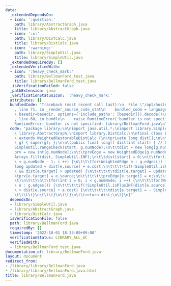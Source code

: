 ```yaml
---
data:
  _extendedDependsOn:
  - icon: ':question:'
    path: library/AbstractGraph.java
    title: library/AbstractGraph.java
  - icon: ':x:'
    path: library/DistCalc.java
    title: library/DistCalc.java
  - icon: ':warning:'
    path: library/SimpleUtil.java
    title: library/SimpleUtil.java
  _extendedRequiredBy: []
  _extendedVerifiedWith:
  - icon: ':heavy_check_mark:'
    path: library/BellmanFord_test.java
    title: library/BellmanFord_test.java
  _isVerificationFailed: false
  _pathExtension: java
  _verificationStatusIcon: ':heavy_check_mark:'
  attributes: {}
  bundledCode: "Traceback (most recent call last):\n  File \"/opt/hostedtoolcache/Python/3.10.7/x64/lib/python3.10/site-packages/onlinejudge_verify/documentation/build.py\"\
    , line 71, in _render_source_code_stat\n    bundled_code = language.bundle(stat.path,\
    \ basedir=basedir, options={'include_paths': [basedir]}).decode()\n  File \"/opt/hostedtoolcache/Python/3.10.7/x64/lib/python3.10/site-packages/onlinejudge_verify/languages/user_defined.py\"\
    , line 68, in bundle\n    raise RuntimeError('bundler is not specified: {}'.format(str(path)))\n\
    RuntimeError: bundler is not specified: library/BellmanFord.java\n"
  code: "package library;\n\nimport java.util.*;\nimport library.SimpleUtil;\nimport\
    \ library.AbstractGraph;\nimport library.DistCalc;\n\nfinal class BellmanFord\
    \ extends WeightedRestorableDistCalc {\n\tprivate long dist[];\n\n\tpublic BellmanFord(WeightedGraph\
    \ g) { super(g); };\n\n\tpublic final long[] dist(int start) { // O(VE)\n\t\t\
    SimpleUtil.rangeCheck(start, g.numNode);\n\t\tdist = new long[g.numNode];\n\t\t\
    prv = new int[g.numNode];\n\t\tprvEdge = new WeightedEdge[g.numNode];\n\n\t\t\
    Arrays.fill(dist, SimpleUtil.INF);\n\t\tdist[start] = 0;\n\t\tfor(int i = 0; i\
    \ < g.numNode - 1; i ++) {\n\t\t\tfor(WeightedEdge e : g.edges()) {\n\t\t\t\t\
    long updated = dist[e.source] + e.cost;\n\t\t\t\tif(!SimpleUtil.isPlusINF(dist[e.source])\
    \ && dist[e.target] > updated) {\n\t\t\t\t\tdist[e.target] = updated;\n\t\t\t\t\
    \tprv[e.target] = e.source;\n\t\t\t\t\tprvEdge[e.target] = e;\n\t\t\t\t}\n\t\t\
    \t}\n\t\t}\n\t\tfor(int i = 0; i < g.numNode; i ++) {\n\t\t\tfor(WeightedEdge\
    \ e : g.edges()) {\n\t\t\t\tif(!SimpleUtil.isPlusINF(dist[e.source]) && dist[e.target]\
    \ > dist[e.source] + e.cost) {\n\t\t\t\t\tdist[e.target] = - SimpleUtil.INF;\n\
    \t\t\t\t}\n\t\t\t}\n\t\t}\n\t\treturn dist;\n\t}\n}"
  dependsOn:
  - library/SimpleUtil.java
  - library/AbstractGraph.java
  - library/DistCalc.java
  isVerificationFile: false
  path: library/BellmanFord.java
  requiredBy: []
  timestamp: '2022-10-01 18:33:09+09:00'
  verificationStatus: LIBRARY_ALL_AC
  verifiedWith:
  - library/BellmanFord_test.java
documentation_of: library/BellmanFord.java
layout: document
redirect_from:
- /library/library/BellmanFord.java
- /library/library/BellmanFord.java.html
title: library/BellmanFord.java
---
```

